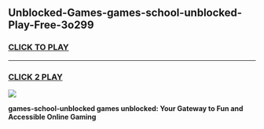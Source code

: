 
## Unblocked-Games-games-school-unblocked-Play-Free-3o299
<h3>
<a href="https://premium76.site?title=games-school-unblocked&ref=23A">CLICK TO PLAY</a></h3>
<hr>

<h3>
<a href="https://premium76.site?title=games-school-unblocked&ref=23A">CLICK 2 PLAY</a>
  
</h3>

<a href="https://premium76.site?title=games-school-unblocked&ref=23A"><img src="https://clearcache.store/games.png"></a>


**games-school-unblocked games unblocked: Your Gateway to Fun and Accessible Online Gaming**
